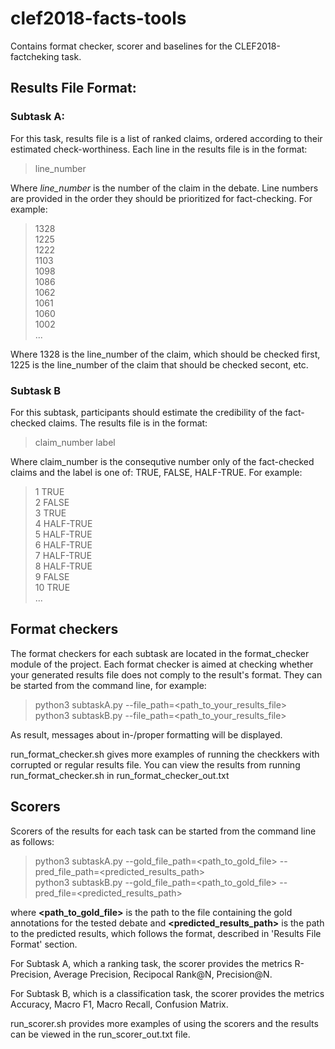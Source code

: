 # clef2018-facts-tools
Contains format checker, scorer and baselines for the CLEF2018-factcheking task.

## __Results File Format__: 

### Subtask A: 
For this task, results file is a list of ranked claims, ordered according to their estimated check-worthiness. 
    Each line in the results file is in the format:
>line_number

Where _line_number_ is the number of the claim in the debate. Line numbers are provided in the order they should be prioritized for fact-checking. For example:
>1328 <br/>
>1225 <br/>
>1222 <br/>
>1103 <br/>
>1098 <br/>
>1086 <br/>
>1062 <br/>
>1061 <br/>
>1060 <br/>
>1002 <br/>
> ...

Where 1328 is the line_number of the claim, which should be checked first, 1225 is the line_number of the claim that should be checked secont, etc.

### Subtask B

For this subtask, participants should estimate the credibility of the fact-checked claims. The results file is in the format:

> claim_number <TAB> label

Where claim_number is the consequtive number only of the fact-checked claims and the label is one of: TRUE, FALSE, HALF-TRUE. For example:

>1  TRUE <br/>
>2	FALSE <br/>
>3	TRUE <br/>
>4	HALF-TRUE <br/>
>5	HALF-TRUE <br/>
>6	HALF-TRUE <br/>
>7	HALF-TRUE <br/>
>8	HALF-TRUE <br/>
>9	FALSE <br/>
>10	TRUE <br/>
> ... 

## Format checkers

The format checkers for each subtask are located in the format_checker module of the project.
Each format checker is aimed at checking whether your generated results file does not comply to the result's format.
They can be started from the command line, for example: 
> python3 subtaskA.py --file_path=<path_to_your_results_file> <br/>
> python3 subtaskB.py --file_path=<path_to_your_results_file> 

As result, messages about in-/proper formatting will be displayed.

run_format_checker.sh gives more examples of running the checkkers with corrupted or regular results file. You can view the results from running run_format_checker.sh in run_format_checker_out.txt

## Scorers 

Scorers of the results for each task can be started from the command line as follows:
> python3 subtaskA.py --gold_file_path=<path_to_gold_file> --pred_file_path=<predicted_results_path> <br/>
> python3 subtaskB.py --gold_file_path=<path_to_gold_file> --pred_file=<predicted_results_path> 
    
where __<path_to_gold_file>__ is the path to the file containing the gold annotations for the tested debate and __<predicted_results_path>__ is the path to the predicted results, which follows the format, described in 'Results File Format' section.

For Subtask A, which a ranking task, the scorer provides the metrics R-Precision, Average Precision, Recipocal Rank@N, Precision@N.

For Subtask B, which is a classification task, the scorer provides the metrics Accuracy, Macro F1, Macro Recall, Confusion Matrix.

run_scorer.sh provides more examples of using the scorers and the results can be viewed in the run_scorer_out.txt file.